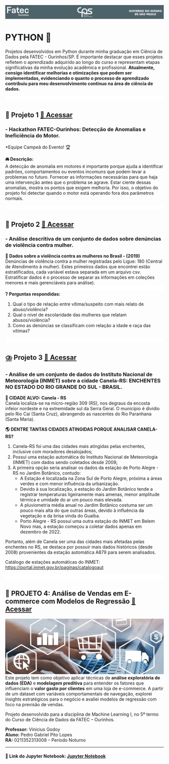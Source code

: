 ![Logo Fatec](imgs/topo.png)
# PYTHON 🐍
Projetos desenvolvidos em Python durante minha graduação em Ciência de Dados pela FATEC - Ourinhos/SP. É importante destacar que esses projetos refletem o aprendizado adquirido ao longo do curso e representam etapas significativas da minha evolução acadêmica e profissional. __Atualmente, consigo identificar melhorias e otimizações que podem ser implementadas, evidenciando o quanto o processo de aprendizado contribuiu para meu desenvolvimento contínuo na área de ciência de dados.__

![Espaço](imgs/espaco_menor.png)  
## 🥇 Projeto 1 [🔗 Acessar](hackathon/Hackathon.ipynb)
### - Hackathon FATEC-Ourinhos: Detecção de Anomalias e Ineficiência do Motor.
*Equipe Campeã do Evento! 🏆   

__🚘 Descrição:__  
A detecção de anomalia em motores é importante porque ajuda a identificar padrões, comportamentos ou eventos incomuns que podem levar a problemas no futuro. Fornecer as informações necessárias para que haja uma intervenção antes que o problema se agrave. Estar ciente dessas anomalias, mostra os pontos que exigem melhoria. Por isso, o objetivo do projeto foi detectar quando o motor está operando fora dos parâmetros normais.


![Espaço](imgs/espaco_menor.png)  
## 🚨 Projeto 2 [🔗 Acessar](180_Denuncias_Violencia_Contra_Mulheres/Projeto_Integrador.ipynb)
### - Análise descritiva de um conjunto de dados sobre denúncias de violência contra mulher. 
__🎲 Dados sobre a violência contra as mulheres no Brasil - (2019)__  
Denúncias de violência contra a mulher registradas pelo Ligue: 180 (Central de Atendimento à mulher). Estes primeiros dados que encontrei estão estratificados, cada variável estava separada em um arquivo csv. Estratificar dados é o processo de separar as informações em coleções menores e mais gerenciáveis para análise).
![Espaço](imgs/espaco_menor.png)  
__❔ Perguntas respondidas:__  
1) Qual o tipo de relação entre vítima/suspeito com mais relato de abuso/violência?    
2) Qual o nível de escolaridade das mulheres que relatam abusos/violência?  
3) Como as denúncias se classificam com relação a idade e raça das vítimas?  


![Espaço](imgs/espaco_menor.png)   
## ⛈️  Projeto 3 [🔗 Acessar](INMET_enchentes_RS/canela_RS.ipynb)
### - Análise de um conjunto de dados do Instituto Nacional de Meteorologia (INMET) sobre a cidade Canela-RS: ENCHENTES NO ESTADO DO RIO GRANDE DO SUL - BRASIL.  

__🧭 CIDADE ALVO: Canela - RS__  
Canela localiza-se na micro-região 309 (RS), nos degraus da encosta infeior nordeste e na extremidade sul da Serra Geral. O município é dividio pelo Rio Caí (Santa Cruz), abrangendo as nascentes do Rio Paranhana (Santa Maria).  

__🌎 DENTRE TANTAS CIDADES ATINGIDAS PORQUE ANALISAR CANELA-RS?__  
1. Canela-RS foi uma das cidades mais atingidas pelas enchentes, inclusive com moradores desalojados;  
2. Possui uma estação automática do Instituto Nacional de Meteorologia (INMET) com dados sendo coletados desde 2008;  
3. A primeira opção seria analisar os dados da estação de Porto Alegre - RS no Jardim Botânico, contudo:  
    - A Estação é localizada na Zona Sul de Porto Alegre, próxima a áreas verdes e com menor influência da urbanização.  
    - Devido à sua localização, a estação do Jardim Botânico tende a registrar temperaturas ligeiramente mais amenas, menor amplitude térmica e umidade do ar um pouco mais elevada.  
    - A pluviometria média anual no Jardim Botânico costuma ser um pouco mais alta do que outras áreas, devido à influência da vegetação e da brisa vinda do Guaíba.  
    - Porto Alegre - RS possuí uma outra estação do INMET em Belem Novo mas, a estação começou a coletar dados apenas em dezembro de 2022.  

Portanto, além de Canela ser uma das cidades mais afetadas pelas enchentes no RS, se destaca por possuir mais dados históricos (desde 2008) provenientes da estação automática A879 para serem analisados.

Catálogo de estações automáticas do INMET: https://portal.inmet.gov.br/paginas/catalogoaut


![Espaço](imgs/espaco_menor.png)   
## 🛒 PROJETO 4: Análise de Vendas em E-commerce com Modelos de Regressão [🔗 Acessar](https://github.com/gabrielpito92/projetos_fatec/blob/main/ML1_FATEC_Ecommerce/README.md)
![Representação](imgs/ecommerce-regressao.jpg) 
Este projeto tem como objetivo aplicar técnicas de **análise exploratória de dados (EDA)** e **modelagem preditiva** para entender os fatores que influenciam o **valor gasto por clientes** em uma loja de e-commerce. A partir de um dataset com variáveis comportamentais de navegação, explorei insights estratégicos para o negócio e avaliei modelos de regressão com foco na previsão de vendas.

Projeto desenvolvido para a disciplina de Machine Learning I, no 5º termo do Curso de Ciência de Dados da FATEC – Ourinhos.
 
__Professor:__ Vinicius Godoy  
__Aluno:__ Pedro Gabriel Pito Lopes  
__RA:__ 0211352313008 – Período Noturno  

---

#### 🐍 Link do Jupyter Notebook: [Jupyter Notebook](https://github.com/gabrielpito92/projetos_fatec/blob/main/ML1_FATEC_Ecommerce/MLAnalise_Ecomerce/Vendas_Ecommerce.ipynb)  